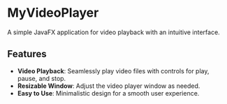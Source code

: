 # MyVideoPlayer

A simple JavaFX application for video playback with an intuitive interface.

## Features
- **Video Playback**: Seamlessly play video files with controls for play, pause, and stop.
- **Resizable Window**: Adjust the video player window as needed.
- **Easy to Use**: Minimalistic design for a smooth user experience.